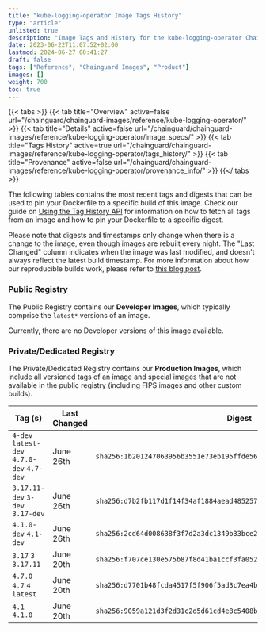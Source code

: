 ```yaml
---
title: "kube-logging-operator Image Tags History"
type: "article"
unlisted: true
description: "Image Tags and History for the kube-logging-operator Chainguard Image"
date: 2023-06-22T11:07:52+02:00
lastmod: 2024-06-27 00:41:27
draft: false
tags: ["Reference", "Chainguard Images", "Product"]
images: []
weight: 700
toc: true
---
```


{{< tabs >}}
{{< tab title="Overview" active=false url="/chainguard/chainguard-images/reference/kube-logging-operator/" >}}
{{< tab title="Details" active=false url="/chainguard/chainguard-images/reference/kube-logging-operator/image_specs/" >}}
{{< tab title="Tags History" active=true url="/chainguard/chainguard-images/reference/kube-logging-operator/tags_history/" >}}
{{< tab title="Provenance" active=false url="/chainguard/chainguard-images/reference/kube-logging-operator/provenance_info/" >}}
{{</ tabs >}}

The following tables contains the most recent tags and digests that can be used to pin your Dockerfile to a specific build of this image. Check our guide on [Using the Tag History API](/chainguard/chainguard-images/using-the-tag-history-api/) for information on how to fetch all tags from an image and how to pin your Dockerfile to a specific digest.

Please note that digests and timestamps only change when there is a change to the image, even though images are rebuilt every night. The "Last Changed" column indicates when the image was last modified, and doesn't always reflect the latest build timestamp. For more information about how our reproducible builds work, please refer to [this blog post](https://www.chainguard.dev/unchained/reproducing-chainguards-reproducible-image-builds).

### Public Registry
The Public Registry contains our **Developer Images**, which typically comprise the `latest*` versions of an image.

Currently, there are no Developer versions of this image available.

### Private/Dedicated Registry
The Private/Dedicated Registry contains our **Production Images**, which include all versioned tags of an image and special images that are not available in the public registry (including FIPS images and other custom builds).

| Tag (s)                                     | Last Changed | Digest                                                                    |
|---------------------------------------------|--------------|---------------------------------------------------------------------------|
|  `4-dev` `latest-dev` `4.7.0-dev` `4.7-dev` | June 26th    | `sha256:1b201247063956b3551e73eb195ffde568a1c7620e762289fc18ee5eb8acbe24` |
|  `3.17.11-dev` `3-dev` `3.17-dev`           | June 26th    | `sha256:d7b2fb117d1f14f34af1884aead4852574e6dc789299c7479255d1ba6fb0b649` |
|  `4.1.0-dev` `4.1-dev`                      | June 26th    | `sha256:2cd64d008638f3f7d2a3dc1349b33bce2bb7b83d80b1b62f448b588600e71dad` |
|  `3.17` `3` `3.17.11`                       | June 20th    | `sha256:f707ce130e575b87f8d41ba1ccf3fa052ee59b642b0c83022ca5c30a7fc60c20` |
|  `4.7.0` `4.7` `4` `latest`                 | June 20th    | `sha256:d7701b48fcda4517f5f906f5ad3c7ea4b78bdbbfef8b0711e086a354346a92b1` |
|  `4.1` `4.1.0`                              | June 20th    | `sha256:9059a121d3f2d31c2d5d61cd4e8c5408bdbff64c3c74119c701eea833a5519e8` |

